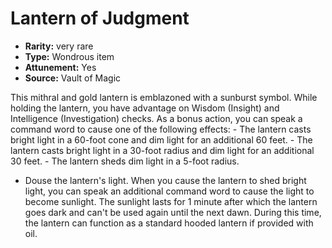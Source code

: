 
# Lantern of Judgment

* **Rarity:** very rare
* **Type:** Wondrous item
* **Attunement:** Yes
* **Source:** Vault of Magic


This mithral and gold lantern is emblazoned with a sunburst symbol. While holding the lantern, you have advantage on Wisdom (Insight) and Intelligence (Investigation) checks. As a bonus action, you can speak a command word to cause one of the following effects: - The lantern casts bright light in a 60-foot cone and dim light for an additional 60 feet. - The lantern casts bright light in a 30-foot radius and dim light for an additional 30 feet. - The lantern sheds dim light in a 5-foot radius.
- Douse the lantern's light. When you cause the lantern to shed bright light, you can speak an additional command word to cause the light to become sunlight. The sunlight lasts for 1 minute after which the lantern goes dark and can't be used again until the next dawn. During this time, the lantern can function as a standard hooded lantern if provided with oil.
